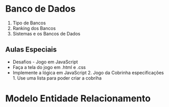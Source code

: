 # Banco de Dados
1. Tipo de Bancos
2. Ranking dos Bancos
3. Sistemas e os Bancos de Dados

## Aulas Especiais
- Desafios - Jogo em JavaScript
- Faça a tela do jogo em .html e .css
- Implemente a lógica em JavaScript
    2. Jogo da Cobrinha 
        especificações
            1. Use uma lista para poder criar a cobriha

# Modelo Entidade Relacionamento
